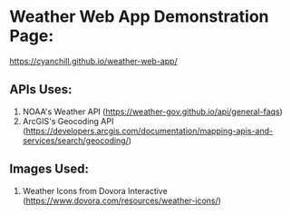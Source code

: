 # Weather Web App Demonstration Page:
https://cyanchill.github.io/weather-web-app/ 

## APIs Uses:
1. NOAA's Weather API (https://weather-gov.github.io/api/general-faqs)
2. ArcGIS's Geocoding API (https://developers.arcgis.com/documentation/mapping-apis-and-services/search/geocoding/)

## Images Used:
1. Weather Icons from Dovora Interactive (https://www.dovora.com/resources/weather-icons/)
